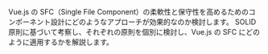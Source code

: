 Vue.js の SFC（Single File Component）の柔軟性と保守性を高めるためのコンポーネント設計にどのようなアプローチが効果的なのか検討します。
SOLID 原則に基づいて考察し、それぞれの原則を個別に検討し、Vue.js の SFC にどのように適用するかを解説します。
